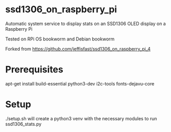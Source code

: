 # ssd1306_on_raspberry_pi

Automatic system service to display stats on an SSD1306 OLED display on a Raspberry Pi

Tested on RPi OS bookworm and Debian bookworm

Forked from https://github.com/jeffisfast/ssd1306_on_raspberry_pi_4

# Prerequisites

apt-get install build-essential python3-dev i2c-tools fonts-dejavu-core

# Setup

./setup.sh will create a python3 venv with the necessary modules to run ssd1306_stats.py

